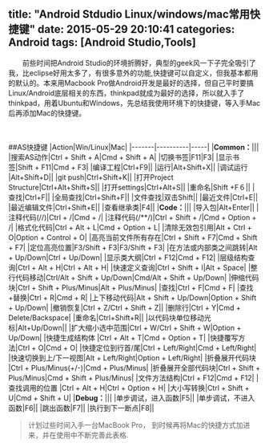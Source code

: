 title: "Android Stdudio Linux/windows/mac常用快捷键"
date: 2015-05-29 20:10:41
categories: Android
tags: [Android Studio,Tools]
---
　　前些时间把Android Studio的环境折腾好，典型的geek风一下子完全吸引了我，比eclipse好用太多了，有很多意外的功能,快捷键可以自定义，但我基本都用的默认的。本来用Macbook Pro做Android开发是最好的选择，但自己平时要搞Linux/Android底层相关的东西，thinkpad就成为最好的选择，所以就入手了thinkpad，用着Ubuntu和Windows，先总结我使用环境下的快捷键，等入手Mac后再添加Mac的快捷键。
<!--more-->　　
##AS快捷键
|Action|Win/Linux|Mac|
|-------|----------|-----|
|**Common：**|||
|搜索AS动作|Ctrl + Shift + A|Cmd + Shift + A|
|切换书签|F11|F3|
|显示书签|Shift + F11|Cmd + F3|
|编译工程|Ctrl+F9||
|运行|Alt+Shift+X||
|调试运行 |Alt+Shift+D||
|git push|Ctrl+Shift+K||
|打开Project Structure|Ctrl+Alt+Shift+S||
|打开settings|Ctrl+Alt+S||
|重命名|Shift +F６||
|查找|Ctrl+F||
|全局查找|Ctrl+Shift+F||
|文件查找|双击Shift||
|最近文件|Ctrl+E||
|最近编辑文件|Ctrl+Shift+E||
|查看继承类|F4||
|**Code：**|||
|导入包|Alt+Enter||
|注释代码(//)|Ctrl + /|Cmd + /|
|注释代码(/**/)|Ctrl + Shift + /|Cmd + Option + /|
|格式化代码|Ctrl + Alt + L|Cmd + Option + L|
|清除无效包引用|Alt + Ctrl + O|Option + Control + O|
|高亮当前文件所有存在|Ctrl + Shift + F7|Cmd + Shift + F7|
|定位高亮位置|F3/Shift + F3|F3/Shift + F3|
|在方法或内部类之间跳转|Alt + Up/Down|Ctrl + Up/Down|
|显示类大纲|Ctrl + F12|Cmd + F12|
|层级结构查询|Ctrl + Alt + H|Ctrl + Alt + H|
|快速定义查询|Ctrl + Shift + I|Alt + Space|
|整行代码移动|Ctrl/Alt + Shift + Up/Down|Cmd/Alt + Shift + Up/Down|
|伸缩代码块|Ctrl + Shift + Plus/Minus|Alt + Plus/Minus|
|查找|Ctrl + F|Cmd + F|
|查找+替换|Ctrl + R|Cmd + R|
|上下移动代码|Alt + Shift + Up/Down|Option + Shift + Up/Down|
|撤销恢复|Ctrl + Z/Ctrl + Shift + Z||
|删除行|Ctrl + Y|Cmd + Delete/Backspace|
|重命名|Ctrl+Shift+R||
|以代码块单位移动光标|Alt+Up/Down||
|扩大缩小选中范围|Ctrl + W/Ctrl + Shift + W|Option + Up/Down|
|快捷生成结构体	|Ctrl + Alt + T|Cmd + Option + T|
|快捷覆写方法|Ctrl + O|Cmd + O|
|快捷定位到行首/尾|Ctrl + Left/Right|Cmd + Left/Right|
|快速切换到上/下一视图|Alt + Left/Right|Option + Left/Right|
|折叠展开代码块	|Ctrl + Plus/Minus(+/-)|Cmd + Plus/Minus|
|折叠展开全部代码块|Ctrl + Shift + Plus/Minus|Cmd + Shift + Plus/Minus|
|文件方法结构|Ctrl + F12|Cmd + F12|
|查找调用的位置	|Ctrl + Alt + H|Ctrl + Option + H|
|大小写转换|Ctrl + Shift + U|Cmd + Shift + U|
|**Debug：**|||
|单步调试，进入函数|F5||
|单步调试，不进入函数|F6||
|跳出函数|F7||
|执行到下一断点|F8||　


>计划过些时间入手一台MacBook Pro， 到时候再将Mac的快捷方式加进来，并在使用中不断完善此表格.
